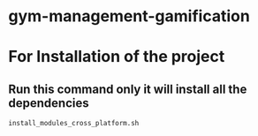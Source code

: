 # gym-management-gamification
# For Installation of the project
## Run this command only it will install all the dependencies
```
install_modules_cross_platform.sh
```